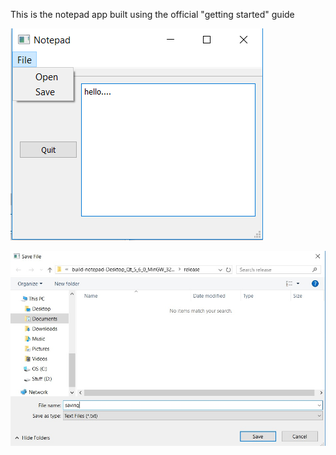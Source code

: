 This is the notepad app built using the official "getting started" guide



![Screenshot](screenshots/screenshot.png)


![Screenshot](screenshots/ssave.png)

